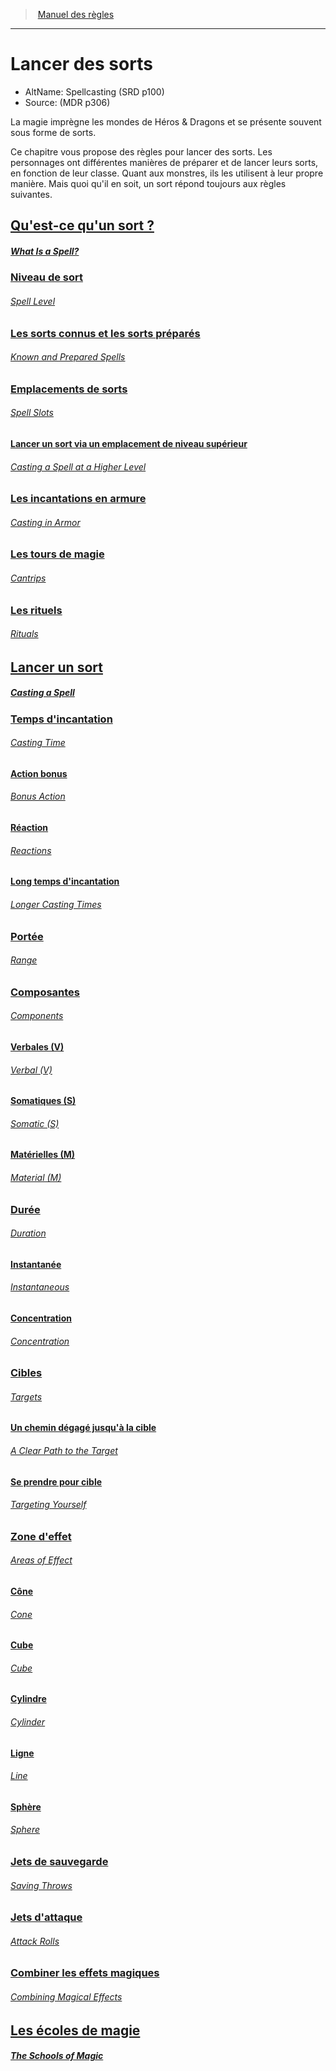 ﻿---
!Items
Id: spellcasting_hd.md#lancer-des-sorts
RootId: spellcasting_hd.md
ParentLink: index.md
Name: Lancer des sorts
ParentName: Manuel des règles
NameLevel: 1
AltName: Spellcasting (SRD p100)
Source: (MDR p306)
Attributes: {}
AttributesDictionary: >+
  {}

---
>  [Manuel des règles](index.md)

---


# Lancer des sorts

- AltName: Spellcasting (SRD p100)
- Source: (MDR p306)

La magie imprègne les mondes de Héros & Dragons et se présente souvent sous forme de sorts.

Ce chapitre vous propose des règles pour lancer des sorts. Les personnages ont différentes manières de préparer et de lancer leurs sorts, en fonction de leur classe. Quant aux monstres, ils les utilisent à leur propre manière. Mais quoi qu'il en soit, un sort répond toujours aux règles suivantes.



## [Qu'est-ce qu'un sort ?](hd_spellcasting_quest_ce_quun_sort_.md)

##### _[What Is a Spell?](hd_spellcasting_quest_ce_quun_sort_.md)_



### [Niveau de sort](hd_spellcasting_niveau_de_sort.md)

###### _[Spell Level](hd_spellcasting_niveau_de_sort.md)_



### [Les sorts connus et les sorts préparés](hd_spellcasting_les_sorts_connus_et_les_sorts_prepares.md)

###### _[Known and Prepared Spells](hd_spellcasting_les_sorts_connus_et_les_sorts_prepares.md)_



### [Emplacements de sorts](hd_spellcasting_emplacements_de_sorts.md)

###### _[Spell Slots](hd_spellcasting_emplacements_de_sorts.md)_



#### [Lancer un sort via un emplacement de niveau supérieur](hd_spellcasting_lancer_un_sort_via_un_emplacement_de_niveau_superieur.md)

###### _[Casting a Spell at a Higher Level](hd_spellcasting_lancer_un_sort_via_un_emplacement_de_niveau_superieur.md)_



### [Les incantations en armure](hd_spellcasting_les_incantations_en_armure.md)

###### _[Casting in Armor](hd_spellcasting_les_incantations_en_armure.md)_



### [Les tours de magie](hd_spellcasting_les_tours_de_magie.md)

###### _[Cantrips](hd_spellcasting_les_tours_de_magie.md)_



### [Les rituels](hd_spellcasting_les_rituels.md)

###### _[Rituals](hd_spellcasting_les_rituels.md)_



## [Lancer un sort](hd_spellcasting_lancer_un_sort.md)

##### _[Casting a Spell](hd_spellcasting_lancer_un_sort.md)_



### [Temps d'incantation](hd_spellcasting_temps_dincantation.md)

###### _[Casting Time](hd_spellcasting_temps_dincantation.md)_



#### [Action bonus](hd_spellcasting_action_bonus.md)

###### _[Bonus Action](hd_spellcasting_action_bonus.md)_



#### [Réaction](hd_spellcasting_reaction.md)

###### _[Reactions](hd_spellcasting_reaction.md)_



#### [Long temps d'incantation](hd_spellcasting_long_temps_dincantation.md)

###### _[Longer Casting Times](hd_spellcasting_long_temps_dincantation.md)_



### [Portée](hd_spellcasting_portee.md)

###### _[Range](hd_spellcasting_portee.md)_



### [Composantes](hd_spellcasting_composantes.md)

###### _[Components](hd_spellcasting_composantes.md)_



#### [Verbales (V)](hd_spellcasting_verbales_v.md)

###### _[Verbal (V)](hd_spellcasting_verbales_v.md)_



#### [Somatiques (S)](hd_spellcasting_somatiques_s.md)

###### _[Somatic (S)](hd_spellcasting_somatiques_s.md)_



#### [Matérielles (M)](hd_spellcasting_materielles_m.md)

###### _[Material (M)](hd_spellcasting_materielles_m.md)_



### [Durée](hd_spellcasting_duree.md)

###### _[Duration](hd_spellcasting_duree.md)_



#### [Instantanée](hd_spellcasting_instantanee.md)

###### _[Instantaneous](hd_spellcasting_instantanee.md)_



#### [Concentration](hd_spellcasting_concentration.md)

###### _[Concentration](hd_spellcasting_concentration.md)_



### [Cibles](hd_spellcasting_cibles.md)

###### _[Targets](hd_spellcasting_cibles.md)_



#### [Un chemin dégagé jusqu'à la cible](hd_spellcasting_un_chemin_degage_jusqua_la_cible.md)

###### _[A Clear Path to the Target](hd_spellcasting_un_chemin_degage_jusqua_la_cible.md)_



#### [Se prendre pour cible](hd_spellcasting_se_prendre_pour_cible.md)

###### _[Targeting Yourself](hd_spellcasting_se_prendre_pour_cible.md)_



### [Zone d'effet](hd_spellcasting_zone_deffet.md)

###### _[Areas of Effect](hd_spellcasting_zone_deffet.md)_



#### [Cône](hd_spellcasting_cone.md)

###### _[Cone](hd_spellcasting_cone.md)_



#### [Cube](hd_spellcasting_cube.md)

###### _[Cube](hd_spellcasting_cube.md)_



#### [Cylindre](hd_spellcasting_cylindre.md)

###### _[Cylinder](hd_spellcasting_cylindre.md)_



#### [Ligne](hd_spellcasting_ligne.md)

###### _[Line](hd_spellcasting_ligne.md)_



#### [Sphère](hd_spellcasting_sphere.md)

###### _[Sphere](hd_spellcasting_sphere.md)_



### [Jets de sauvegarde](hd_spellcasting_jets_de_sauvegarde.md)

###### _[Saving Throws](hd_spellcasting_jets_de_sauvegarde.md)_



### [Jets d'attaque](hd_spellcasting_jets_dattaque.md)

###### _[Attack Rolls](hd_spellcasting_jets_dattaque.md)_



### [Combiner les effets magiques](hd_spellcasting_combiner_les_effets_magiques.md)

###### _[Combining Magical Effects](hd_spellcasting_combiner_les_effets_magiques.md)_



## [Les écoles de magie](hd_spellcasting_les_ecoles_de_magie.md)

##### _[The Schools of Magic](hd_spellcasting_les_ecoles_de_magie.md)_

